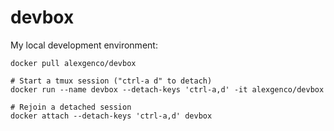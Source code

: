 # devbox

My local development environment:

```
docker pull alexgenco/devbox

# Start a tmux session ("ctrl-a d" to detach)
docker run --name devbox --detach-keys 'ctrl-a,d' -it alexgenco/devbox

# Rejoin a detached session
docker attach --detach-keys 'ctrl-a,d' devbox
```
